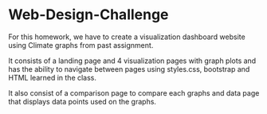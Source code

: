 # Web-Design-Challenge

For this homework, we have to create a visualization dashboard website using Climate graphs from past assignment.

It consists of a landing page and 4 visualization pages with graph plots and has the ability to navigate between pages using styles.css, bootstrap and HTML learned in the class.

It also consist of a comparison page to compare each graphs and data page that displays data points used on the graphs.
